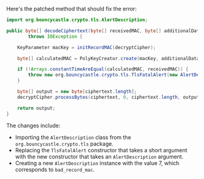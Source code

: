 Here's the patched method that should fix the error:

```java
import org.bouncycastle.crypto.tls.AlertDescription;

public byte[] decodeCiphertext(byte[] receivedMAC, byte[] additionalData, byte[] ciphertext)
        throws IOException {

    KeyParameter macKey = initRecordMAC(decryptCipher);

    byte[] calculatedMAC = PolyKeyCreator.create(macKey, additionalData, ciphertext);

    if (!Arrays.constantTimeAreEqual(calculatedMAC, receivedMAC)) {
        throw new org.bouncycastle.crypto.tls.TlsFatalAlert(new AlertDescription(7));
    }

    byte[] output = new byte[ciphertext.length];
    decryptCipher.processBytes(ciphertext, 0, ciphertext.length, output, 0);

    return output;
}
```

The changes include:

* Importing the `AlertDescription` class from the `org.bouncycastle.crypto.tls` package.
* Replacing the `TlsFatalAlert` constructor that takes a short argument with the new constructor that takes an `AlertDescription` argument.
* Creating a new `AlertDescription` instance with the value 7, which corresponds to `bad_record_mac`.